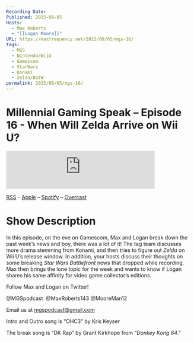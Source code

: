 ```yaml
---
Recording Date: 
Published: 2015-08-05
Hosts:
  - Max Roberts
  - "[[Logan Moore]]"
URL: https://maxfrequency.net/2015/08/05/mgs-16/
tags:
  - MGS
  - Nintendo/WiiU
  - Gamescom
  - StarWars
  - Konami
  - Zelda/BotW
permalink: 2015/08/05/mgs-16/
---
```

# Millennial Gaming Speak – Episode 16 - When Will Zelda Arrive on Wii U?

<iframe src="https://podcasters.spotify.com/pod/show/millennialgamingspeak/embed/episodes/Episode-16-When-Will-Zelda-on-Wii-U-Arrive-e1adhsq/a-a6ts43r" height="102px" width="400px" frameborder="0" scrolling="no"></iframe>

[RSS](https://anchor.fm/s/74aa3858/podcast/rss) – [Apple](https://podcasts.apple.com/us/podcast/episode-3-gdc-wrap-up/id1000915981?i=1000542222515) – [Spotify](https://open.spotify.com/episode/7wePXT4Bt22LWifVLx3n8y) – [Overcast](https://overcast.fm/+EtIgeWxEU)
# Show Description

In this episode, on the eve on Gamescom, Max and Logan break down the past week’s news and boy, there was a lot of it! The tag team discusses more drama stemming from Konami, and then tries to figure out *Zelda* on Wii U’s release window. In addition, your hosts discuss their thoughts on some breaking *Star Wars Battlefront* news that dropped while recording. Max then brings the lone topic for the week and wants to know if Logan shares his same affinity for video game collector’s editions.

Follow Max and Logan on Twitter!

@MGSpodcast 
@MaxRoberts143
@MooreMan12

Email us at mgspodcast@gmail.com

Intro and Outro song is “OHC3” by Kris Keyser

The break song is “DK Rap” by Grant Kirkhope from “*Donkey Kong 64*.”